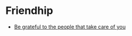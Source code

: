 # Friendhip


 - [Be grateful to the people that take care of you](../Be%20grateful%20to%20the%20people%20that%20take%20care%20of%20you/index.md)
    

